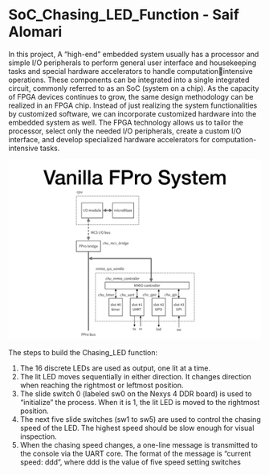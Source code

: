 # SoC_Chasing_LED_Function - Saif Alomari

In this project, 
A “high-end” embedded system usually has a processor and simple
I/O peripherals to perform general user interface and housekeeping
tasks and special hardware accelerators to handle computationintensive operations. These components can be integrated into a
single integrated circuit, commonly referred to as an SoC (system on
a chip).
As the capacity of FPGA devices continues to grow, the same design
methodology can be realized in an FPGA chip. Instead of just
realizing the system functionalities by customized software, we can
incorporate customized hardware into the embedded system as well.
The FPGA technology allows us to tailor the processor, select only the
needed I/O peripherals, create a custom I/O interface, and develop
specialized hardware accelerators for computation-intensive tasks.


<img src='./pictures/file_hierarchy.jpg' width='800'>


The steps to build the Chasing_LED function: 

1. The 16 discrete LEDs are used as output, one lit at a time.
2. The lit LED moves sequentially in either direction. It changes direction when reaching 
the rightmost or leftmost position.
3. The slide switch 0 (labeled sw0 on the Nexys 4 DDR board) is used to “initialize” the 
process. When it is 1, the lit LED is moved to the rightmost position.
4. The next five slide switches (sw1 to sw5) are used to control the chasing speed of the 
LED. The highest speed should be slow enough for visual inspection.
5. When the chasing speed changes, a one-line message is transmitted to the console via the 
UART core. The format of the message is “current speed: ddd”, where ddd is the value of 
five speed setting switches
